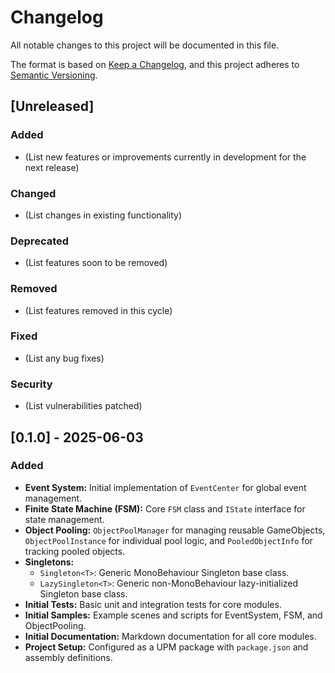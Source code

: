 # Changelog

All notable changes to this project will be documented in this file.

The format is based on [Keep a Changelog](https://keepachangelog.com/en/1.0.0/),
and this project adheres to [Semantic Versioning](https://semver.org/spec/v2.0.0.html).

## [Unreleased]
### Added
- (List new features or improvements currently in development for the next release)

### Changed
- (List changes in existing functionality)

### Deprecated
- (List features soon to be removed)

### Removed
- (List features removed in this cycle)

### Fixed
- (List any bug fixes)

### Security
- (List vulnerabilities patched)

## [0.1.0] - 2025-06-03
### Added
- **Event System:** Initial implementation of `EventCenter` for global event management.
- **Finite State Machine (FSM):** Core `FSM` class and `IState` interface for state management.
- **Object Pooling:** `ObjectPoolManager` for managing reusable GameObjects, `ObjectPoolInstance` for individual pool logic, and `PooledObjectInfo` for tracking pooled objects.
- **Singletons:**
    - `Singleton<T>`: Generic MonoBehaviour Singleton base class.
    - `LazySingleton<T>`: Generic non-MonoBehaviour lazy-initialized Singleton base class.
- **Initial Tests:** Basic unit and integration tests for core modules.
- **Initial Samples:** Example scenes and scripts for EventSystem, FSM, and ObjectPooling.
- **Initial Documentation:** Markdown documentation for all core modules.
- **Project Setup:** Configured as a UPM package with `package.json` and assembly definitions.